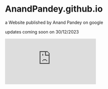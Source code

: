 # AnandPandey.github.io

a Website
published by Anand Pandey on google

updates coming soon on 30/12/2023

![Countdown](https://anandpandey455.github.io/AnandPandey.github.io/Index.html)
